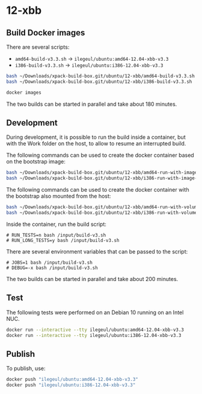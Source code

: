 
# 12-xbb

## Build Docker images

There are several scripts:

- `amd64-build-v3.3.sh` -> `ilegeul/ubuntu:amd64-12.04-xbb-v3.3`
- `i386-build-v3.3.sh` -> `ilegeul/ubuntu:i386-12.04-xbb-v3.3`

```sh
bash ~/Downloads/xpack-build-box.git/ubuntu/12-xbb/amd64-build-v3.3.sh
bash ~/Downloads/xpack-build-box.git/ubuntu/12-xbb/i386-build-v3.3.sh

docker images
```

The two builds can be started in parallel and take about 180 minutes.

## Development

During development, it is possible to run the build inside a container,
but with the Work folder on the host, to allow to resume an interrupted
build.

The following commands can be used to create the docker container
based on the bootstrap image:

```sh
bash ~/Downloads/xpack-build-box.git/ubuntu/12-xbb/amd64-run-with-image-v3.3.sh
bash ~/Downloads/xpack-build-box.git/ubuntu/12-xbb/i386-run-with-image-v3.3.sh
```

The following commands can be used to create the docker container
with the bootstrap also mounted from the host:

```sh
bash ~/Downloads/xpack-build-box.git/ubuntu/12-xbb/amd64-run-with-volume-v3.3.sh
bash ~/Downloads/xpack-build-box.git/ubuntu/12-xbb/i386-run-with-volume-v3.3.sh
```

Inside the container, run the build script:

```console
# RUN_TESTS=n bash /input/build-v3.sh
# RUN_LONG_TESTS=y bash /input/build-v3.sh
```

There are several environment variables that can be passed to the script:

```console
# JOBS=1 bash /input/build-v3.sh
# DEBUG=-x bash /input/build-v3.sh
```

The two builds can be started in parallel and take about 200 minutes.

## Test

The following tests were performed on an Debian 10
running on an Intel NUC.

```sh
docker run --interactive --tty ilegeul/ubuntu:amd64-12.04-xbb-v3.3
docker run --interactive --tty ilegeul/ubuntu:i386-12.04-xbb-v3.3
```

## Publish

To publish, use:

```sh
docker push "ilegeul/ubuntu:amd64-12.04-xbb-v3.3"
docker push "ilegeul/ubuntu:i386-12.04-xbb-v3.3"
```
